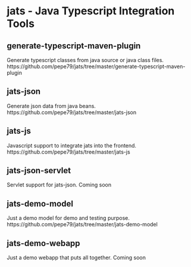 <h1>jats - Java Typescript Integration Tools</h1>

<h2>generate-typescript-maven-plugin</h2>
Generate typescript classes from java source or java class files.
https://github.com/pepe79/jats/tree/master/generate-typescript-maven-plugin

<h2>jats-json</h2>
Generate json data from java beans.
https://github.com/pepe79/jats/tree/master/jats-json

<h2>jats-js</h2>
Javascript support to integrate jats into the frontend.
https://github.com/pepe79/jats/tree/master/jats-js
 
<h2>jats-json-servlet</h2>
Servlet support for jats-json.
Coming soon

<h2>jats-demo-model</h2>
Just a demo model for demo and testing purpose.
https://github.com/pepe79/jats/tree/master/jats-demo-model

<h2>jats-demo-webapp</h2>
Just a demo webapp that puts all together.
Coming soon